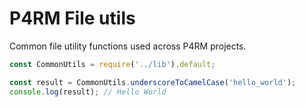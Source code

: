 # P4RM File utils

Common file utility functions used across P4RM projects.

```js
const CommonUtils = require('../lib').default;

const result = CommonUtils.underscoreToCamelCase('hello_world');
console.log(result); // Hello World

```
